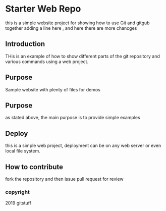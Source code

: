# Starter Web Repo

this is a simple website project for showing how to use Git and  gitgub together
adding a line here , and here there are more chancges
## Introduction 

THis is an example of how to show different parts of the git repository and various commands using a web project.

## Purpose

Sample website with plenty of files for demos

## Purpose

as stated above, the main purpose is to provide simple examples 

## Deploy

this is a simple web project, deployment can be on any web server or even local file system.

## How to contribute
fork the repository and then issue pull request for review

### copyright 
2019 gitstuff